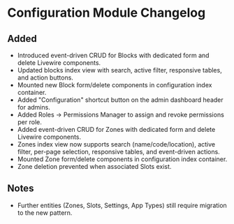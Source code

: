 # Configuration Module Changelog

## Added
- Introduced event-driven CRUD for Blocks with dedicated form and delete Livewire components.
- Updated blocks index view with search, active filter, responsive tables, and action buttons.
- Mounted new Block form/delete components in configuration index container.
- Added "Configuration" shortcut button on the admin dashboard header for admins.
- Added Roles → Permissions Manager to assign and revoke permissions per role.
- Added event-driven CRUD for Zones with dedicated form and delete Livewire components.
- Zones index view now supports search (name/code/location), active filter, per-page selection, responsive tables, and event-driven actions.
- Mounted Zone form/delete components in configuration index container.
- Zone deletion prevented when associated Slots exist.


## Notes
- Further entities (Zones, Slots, Settings, App Types) still require migration to the new pattern.
